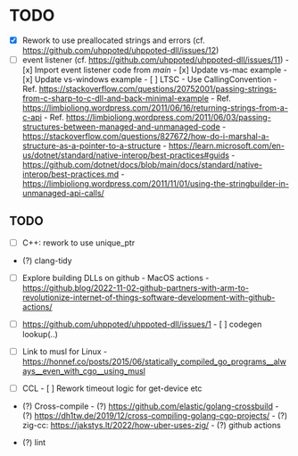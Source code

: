 # TODO

- [x] Rework to use preallocated strings and errors (cf. https://github.com/uhppoted/uhppoted-dll/issues/12)
- [ ] event listener (cf. https://github.com/uhppoted/uhppoted-dll/issues/11)
      - [x] Import event listener code from _main_
      - [x] Update vs-mac example
      - [x] Update vs-windows example
      - [ ] LTSC
            - Use CallingConvention
            - Ref. https://stackoverflow.com/questions/20752001/passing-strings-from-c-sharp-to-c-dll-and-back-minimal-example
            - Ref. https://limbioliong.wordpress.com/2011/06/16/returning-strings-from-a-c-api
            - Ref. https://limbioliong.wordpress.com/2011/06/03/passing-structures-between-managed-and-unmanaged-code
            - https://stackoverflow.com/questions/827672/how-do-i-marshal-a-structure-as-a-pointer-to-a-structure
            - https://learn.microsoft.com/en-us/dotnet/standard/native-interop/best-practices#guids
            - https://github.com/dotnet/docs/blob/main/docs/standard/native-interop/best-practices.md
            - https://limbioliong.wordpress.com/2011/11/01/using-the-stringbuilder-in-unmanaged-api-calls/

## TODO

- [ ] C++: rework to use unique_ptr
- (?) clang-tidy

- [ ] Explore building DLLs on github
      - MacOS actions
      - https://github.blog/2022-11-02-github-partners-with-arm-to-revolutionize-internet-of-things-software-development-with-github-actions/

- [ ] https://github.com/uhppoted/uhppoted-dll/issues/1
      - [ ] codegen lookup(..)

- [ ] Link to musl for Linux
      - https://honnef.co/posts/2015/06/statically_compiled_go_programs__always__even_with_cgo__using_musl

- [ ] CCL
      - [ ] Rework timeout logic for get-device etc

- (?) Cross-compile
      - (?) https://github.com/elastic/golang-crossbuild
      - (?) https://dh1tw.de/2019/12/cross-compiling-golang-cgo-projects/
      - (?) zig-cc: https://jakstys.lt/2022/how-uber-uses-zig/
      - (?) github actions

- (?) lint

